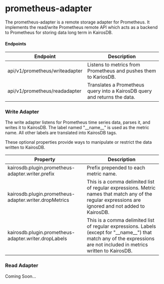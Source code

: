 # prometheus-adapter

The prometheus-adapter is a remote storage adapter for Prometheus. It implements the read/write Prometheus remote API which acts as a backend to Prometheus for storing data long term in KairosDB. 


#### Endpoints

| Endpoint                       | Description                                                              |
|--------------------------------|--------------------------------------------------------------------------|
| api/v1/prometheus/writeadapter | Listens to metrics from Prometheus and pushes them to KariosDB.          |
| api/v1/prometheus/readadapter  | Translates a Prometheus query into a KairosDB query and returns the data.|

### Write Adapter 
The write adapter listens for Prometheus time series data, parses it, and writes it to KairosDB. 
The label named "\_\_name\_\_" is used as the metric name. All other labels are translated into KairosDB tags.

These optional properties provide ways to manipulate or restrict the data written to KairosDB.


| Property                       | Description                                                             |
|--------------------------------|-------------------------------------------------------------------------|
| kairosdb.plugin.prometheus-adapter.writer.prefix      | Prefix prepended to each metric name. |
| kairosdb.plugin.prometheus-adapter.writer.dropMetrics | This is a comma delimited list of regular expressions. Metric names that match any of the regular expressions are ignored and not added to KairosDB. | 
| kairosdb.plugin.prometheus-adapter.writer.dropLabels   | This is a comma delimited list of regular expressions. Labels (except for "\_\_name\_\_") that match any of the expressions are not included in metrics written to KairosDB. |


### Read Adapter
Coming Soon...